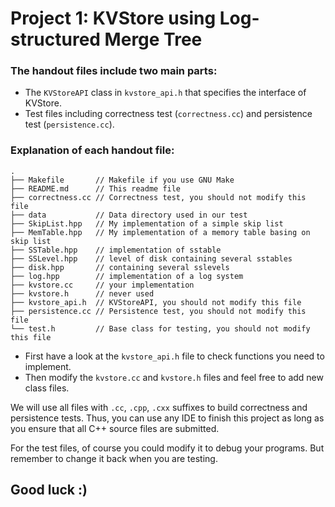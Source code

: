 # Project 1: KVStore using Log-structured Merge Tree


### The handout files include two main parts:

- The `KVStoreAPI` class in `kvstore_api.h` that specifies the interface of KVStore.
- Test files including correctness test (`correctness.cc`) and persistence test (`persistence.cc`).

### Explanation of each handout file:

```text
.
├── Makefile       // Makefile if you use GNU Make
├── README.md      // This readme file
├── correctness.cc // Correctness test, you should not modify this file
├── data           // Data directory used in our test
├── SkipList.hpp   // My implementation of a simple skip list
├── MemTable.hpp   // My implementation of a memory table basing on skip list
├── SSTable.hpp    // implementation of sstable
├── SSLevel.hpp    // level of disk containing several sstables
├── disk.hpp       // containing several sslevels
├── log.hpp        // implementation of a log system
├── kvstore.cc     // your implementation
├── kvstore.h      // never used
├── kvstore_api.h  // KVStoreAPI, you should not modify this file
├── persistence.cc // Persistence test, you should not modify this file
└── test.h         // Base class for testing, you should not modify this file
```


- First have a look at the `kvstore_api.h` file to check functions you need to implement. 
- Then modify the `kvstore.cc` and `kvstore.h` files and feel free to add new class files.

We will use all files with `.cc`, `.cpp`, `.cxx` suffixes to build correctness and persistence tests. Thus, you can use any IDE to finish this project as long as you ensure that all C++ source files are submitted.

For the test files, of course you could modify it to debug your programs. But remember to change it back when you are testing.

## Good luck :)
